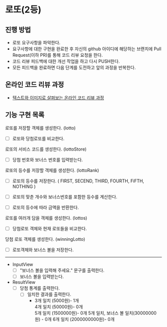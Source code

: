 # 로또(2등)
## 진행 방법
* 로또 요구사항을 파악한다.
* 요구사항에 대한 구현을 완료한 후 자신의 github 아이디에 해당하는 브랜치에 Pull Request(이하 PR)를 통해 코드 리뷰 요청을 한다.
* 코드 리뷰 피드백에 대한 개선 작업을 하고 다시 PUSH한다.
* 모든 피드백을 완료하면 다음 단계를 도전하고 앞의 과정을 반복한다.

## 온라인 코드 리뷰 과정
* [텍스트와 이미지로 살펴보는 온라인 코드 리뷰 과정](https://github.com/next-step/nextstep-docs/tree/master/codereview)

## 기능 구현 목록

로또를 저장할 객체를 생성한다. (lotto)
- [ ]  로또와 당첨로또를 비교한다.

로또의 서비스 코드를 생성한다. (lottoStore)
- [ ]  당첨 번호와 보너스 번호를 입력받는다.

로또의 등수를 저장할 객체를 생성한다. (lottoRank)
- [ ]  로또의 등수를 저장한다. ( FIRST, SECEND, THIRD, FOURTH, FiFTH, NOTHING )
- [ ]  로또의 맞춘 개수와 보너스번호를 포함한 등수를 계산한다.
- [ ]  로또의 등수에 따라 금액을 반환한다.


로또를 여러개 담을 객체를 생성한다. (lottos)
- [ ]  당첨로또 객체와 현재 로또들을 비교한다.

   
당첨 로또 객체를 생성한다. (winningLotto)
- [ ] 로또객체와 보너스 볼을 저장한다.

---

- InputView
    - [ ] "보너스 볼을 입력해 주세요." 문구를 출력한다.
    - [ ] 보너스 볼을 입력받는다.
        
- ResultView
    - [ ]  당첨 통계를 출력한다.
         - [ ]  일치한 결과를 출력한다.
            - 3개 일치 (5000원)- 1개   
            4개 일치 (50000원)- 0개   
            5개 일치 (1500000원)- 0개 
            5개 일치, 보너스 볼 일치(30000000원) - 0개
            6개 일치 (2000000000원)- 0개
